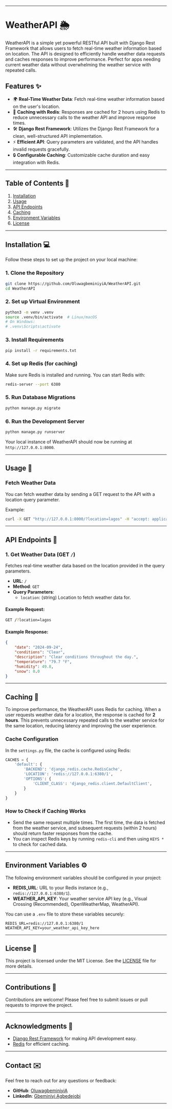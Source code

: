 
---

# WeatherAPI 🌦️

WeatherAPI is a simple yet powerful RESTful API built with Django Rest Framework that allows users to fetch real-time weather information based on location. The API is designed to efficiently handle weather data requests and caches responses to improve performance. Perfect for apps needing current weather data without overwhelming the weather service with repeated calls.

## Features ✨

- 🌍 **Real-Time Weather Data**: Fetch real-time weather information based on the user's location.
- 🚀 **Caching with Redis**: Responses are cached for 2 hours using Redis to reduce unnecessary calls to the weather API and improve response times.
- 🛠️ **Django Rest Framework**: Utilizes the Django Rest Framework for a clean, well-structured API implementation.
- ⚡ **Efficient API**: Query parameters are validated, and the API handles invalid requests gracefully.
- 🔒 **Configurable Caching**: Customizable cache duration and easy integration with Redis.

---

## Table of Contents 📖

1. [Installation](#installation)
2. [Usage](#usage)
3. [API Endpoints](#api-endpoints)
4. [Caching](#caching)
5. [Environment Variables](#environment-variables)
6. [License](#license)

---

## Installation 💻

Follow these steps to set up the project on your local machine:

### 1. Clone the Repository
```bash
git clone https://github.com/OluwagbeminiyiA/WeatherAPI.git
cd WeatherAPI
```

### 2. Set up Virtual Environment
```bash
python3 -m venv .venv
source .venv/bin/activate  # Linux/macOS
# On Windows:
# .venv\Scripts\activate
```

### 3. Install Requirements
```bash
pip install -r requirements.txt
```

### 4. Set up Redis (for caching)
Make sure Redis is installed and running. You can start Redis with:

```bash
redis-server --port 6380
```

### 5. Run Database Migrations
```bash
python manage.py migrate
```

### 6. Run the Development Server
```bash
python manage.py runserver
```

Your local instance of WeatherAPI should now be running at `http://127.0.0.1:8000`.

---

## Usage 🚀

### Fetch Weather Data
You can fetch weather data by sending a GET request to the API with a location query parameter.

Example:

```bash
curl -X GET "http://127.0.0.1:8000/?location=lagos" -H "accept: application/json"
```

---

## API Endpoints 🔗

### 1. **Get Weather Data** (GET `/`)
Fetches real-time weather data based on the location provided in the query parameters.

- **URL**: `/`
- **Method**: `GET`
- **Query Parameters**: 
  - `location`: (string) Location to fetch weather data for.

#### Example Request:
```bash
GET /?location=lagos
```

#### Example Response:
```json
{
    "date": "2024-09-24",
    "conditions": "Clear",
    "description": "Clear conditions throughout the day.",
    "temperature": "79.7 °F",
    "humidity": 49.8,
    "snow": 0.0
}
```

---

## Caching 🧠

To improve performance, the WeatherAPI uses Redis for caching. When a user requests weather data for a location, the response is cached for **2 hours**. This prevents unnecessary repeated calls to the weather service for the same location, reducing latency and improving the user experience.

### Cache Configuration
In the `settings.py` file, the cache is configured using Redis:

```python
CACHES = {
    'default': {
        'BACKEND': 'django_redis.cache.RedisCache',
        'LOCATION': 'redis://127.0.0.1:6380/1',
        'OPTIONS': {
            'CLIENT_CLASS': 'django_redis.client.DefaultClient',
        }
    }
}
```

### How to Check if Caching Works
- Send the same request multiple times. The first time, the data is fetched from the weather service, and subsequent requests (within 2 hours) should return faster responses from the cache.
- You can inspect Redis keys by running `redis-cli` and then using `KEYS *` to check for cached data.

---

## Environment Variables ⚙️

The following environment variables should be configured in your project:

- **REDIS_URL**: URL to your Redis instance (e.g., `redis://127.0.0.1:6380/1`).
- **WEATHER_API_KEY**: Your weather service API key (e.g., Visual Crossing (Recommended), OpenWeatherMap, WeatherAPI).

You can use a `.env` file to store these variables securely:

```
REDIS_URL=redis://127.0.0.1:6380/1
WEATHER_API_KEY=your_weather_api_key_here
```

---

## License 📜

This project is licensed under the MIT License. See the [LICENSE](LICENSE) file for more details.

---

## Contributions 👥

Contributions are welcome! Please feel free to submit issues or pull requests to improve the project.

---

## Acknowledgments 🙌

- [Django Rest Framework](https://www.django-rest-framework.org/) for making API development easy.
- [Redis](https://redis.io/) for efficient caching.

---

## Contact ✉️

Feel free to reach out for any questions or feedback:

- **GitHub**: [OluwagbeminiyiA](https://github.com/OluwagbeminiyiA)
- **LinkedIn**: [Gbeminiyi Agbedejobi](https://www.linkedin.com/in/gbeminiyi-agbedejobi)

---
